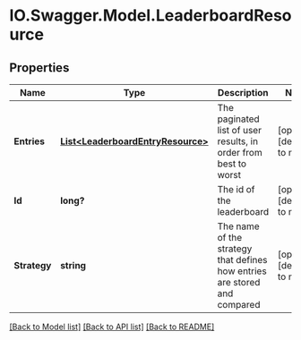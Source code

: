 # IO.Swagger.Model.LeaderboardResource
## Properties

Name | Type | Description | Notes
------------ | ------------- | ------------- | -------------
**Entries** | [**List&lt;LeaderboardEntryResource&gt;**](LeaderboardEntryResource.md) | The paginated list of user results, in order from best to worst | [optional] [default to null]
**Id** | **long?** | The id of the leaderboard | [optional] [default to null]
**Strategy** | **string** | The name of the strategy that defines how entries are stored and compared | [optional] [default to null]

[[Back to Model list]](../README.md#documentation-for-models) [[Back to API list]](../README.md#documentation-for-api-endpoints) [[Back to README]](../README.md)

